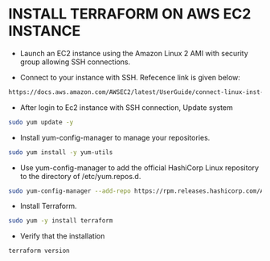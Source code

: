 # INSTALL TERRAFORM ON AWS EC2 INSTANCE

- Launch an EC2 instance using the Amazon Linux 2 AMI with security group allowing SSH connections.

- Connect to your instance with SSH. Refecence link is given below:

```bash
https://docs.aws.amazon.com/AWSEC2/latest/UserGuide/connect-linux-inst-ssh.html
```

- After login to Ec2 instance with SSH connection, Update system

```bash
sudo yum update -y
```

- Install yum-config-manager to manage your repositories.

```bash
sudo yum install -y yum-utils
```

- Use yum-config-manager to add the official HashiCorp Linux repository to the directory of /etc/yum.repos.d.

```bash
sudo yum-config-manager --add-repo https://rpm.releases.hashicorp.com/AmazonLinux/hashicorp.repo
```

- Install Terraform.

```bash
sudo yum -y install terraform
```

- Verify that the installation

```bash
terraform version
```